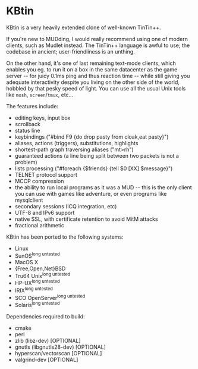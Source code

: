 KBtin
=====

KBtin is a very heavily extended clone of well-known TinTin++.

If you're new to MUDding, I would really recommend using one of modern
clients, such as Mudlet instead.  The TinTin++ language is awful to use;
the codebase in ancient; user-friendliness is an unthing.

On the other hand, it's one of last remaining text-mode clients, which
enables you eg. to run it on a box in the same datacenter as the game
server -- for juicy 0.1ms ping and thus reaction time -- while still
giving you adequate interactivity despite you living on the other side
of the world, hobbled by that pesky speed of light.  You can use all
the usual Unix tools like `mosh`, `screen`/`tmux`, etc...

The features include:
* editing keys, input box
* scrollback
* status line
* keybindings ("#bind F9 {do drop pasty from cloak,eat pasty}")
* aliases, actions (triggers), substitutions, highlights
* shortest-path graph traversing aliases ("mt>rh")
* guaranteed actions (a line being split between two packets is not a problem)
* lists processing ("#foreach {$friends} {tell $0 [XX] $message}")
* TELNET protocol support
* MCCP compression
* the ability to run local programs as it was a MUD -- this is the only client you can use with games like adventure, or even programs like mysqlclient
* secondary sessions (ICQ integration, etc)
* UTF-8 and IPv6 support
* native SSL, with certificate retention to avoid MitM attacks
* fractional arithmetic

KBtin has been ported to the following systems:

* Linux
* SunOS<sup>long untested</sup>
* MacOS X
* {Free,Open,Net}BSD
* Tru64 Unix<sup>long untested</sup>
* HP-UX<sup>long untested</sup>
* IRIX<sup>long untested</sup>
* SCO OpenServer<sup>long untested</sup>
* Solaris<sup>long untested</sup>

Dependencies required to build:

* cmake
* perl
* zlib (libz-dev) [OPTIONAL]
* gnutls (libgnutls28-dev) [OPTIONAL]
* hyperscan/vectorscan [OPTIONAL]
* valgrind-dev [OPTIONAL]
